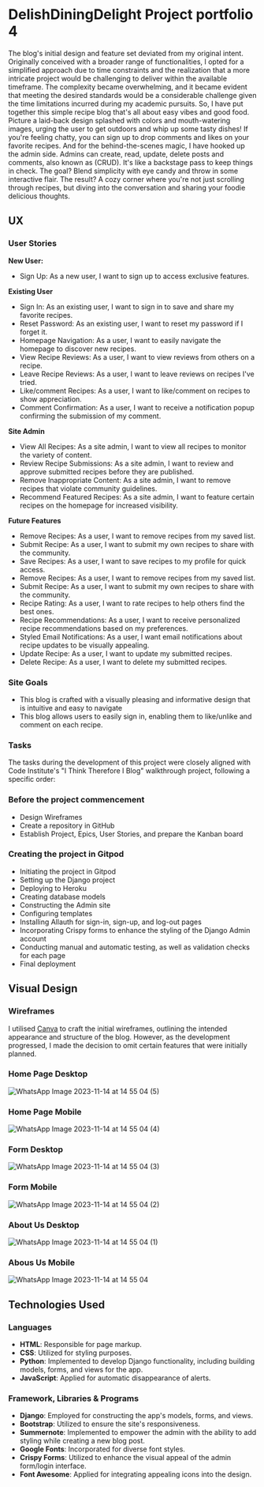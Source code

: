 # DelishDiningDelight Project portfolio 4
The blog's initial design and feature set deviated from my original intent. Originally conceived with a broader range of functionalities, I opted for a simplified approach due to time constraints and the realization that a more intricate project would be challenging to deliver within the available timeframe. The complexity became overwhelming, and it became evident that meeting the desired standards would be a considerable challenge given the time limitations incurred during my academic pursuits.
So, I have put together this simple recipe blog that's all about easy vibes and good food. Picture a laid-back design splashed with colors and mouth-watering images, urging the user to get outdoors and whip up some tasty dishes! If you're feeling chatty, you can sign up to drop comments and likes on your favorite recipes. 
And for the behind-the-scenes magic, I have hooked up the admin side. Admins can create, read, update, delete posts and comments, also known as (CRUD). It's like a backstage pass to keep things in check.
The goal? Blend simplicity with eye candy and throw in some interactive flair. The result? A cozy corner where you're not just scrolling through recipes, but diving into the conversation and sharing your foodie delicious thoughts.

## UX

### User Stories
**New User:**
* Sign Up: As a new user, I want to sign up to access exclusive features.

**Existing User**
* Sign In: As an existing user, I want to sign in to save and share my favorite recipes.
* Reset Password: As an existing user, I want to reset my password if I forget it.
* Homepage Navigation: As a user, I want to easily navigate the homepage to discover new recipes.
* View Recipe Reviews: As a user, I want to view reviews from others on a recipe.
* Leave Recipe Reviews: As a user, I want to leave reviews on recipes I've tried.
* Like/comment Recipes: As a user, I want to like/comment on recipes to show appreciation.
* Comment Confirmation: As a user, I want to receive a notification popup confirming the submission of my comment.

**Site Admin**
* View All Recipes: As a site admin, I want to view all recipes to monitor the variety of content.
* Review Recipe Submissions: As a site admin, I want to review and approve submitted recipes before they are published.
* Remove Inappropriate Content: As a site admin, I want to remove recipes that violate community guidelines.
* Recommend Featured Recipes: As a site admin, I want to feature certain recipes on the homepage for increased visibility.

**Future Features** 
* Remove Recipes: As a user, I want to remove recipes from my saved list.
* Submit Recipe: As a user, I want to submit my own recipes to share with the community. 
* Save Recipes: As a user, I want to save recipes to my profile for quick access.
* Remove Recipes: As a user, I want to remove recipes from my saved list.
* Submit Recipe: As a user, I want to submit my own recipes to share with the community.
* Recipe Rating: As a user, I want to rate recipes to help others find the best ones.
* Recipe Recommendations: As a user, I want to receive personalized recipe recommendations based on my preferences.
* Styled Email Notifications: As a user, I want email notifications about recipe updates to be visually appealing.
* Update Recipe: As a user, I want to update my submitted recipes.
* Delete Recipe: As a user, I want to delete my submitted recipes. 


### Site Goals
* This blog is crafted with a visually pleasing and informative design that is intuitive and easy to navigate
* This blog allows users to easily sign in, enabling them to like/unlike and comment on each recipe.

### Tasks
The tasks during the development of this project were closely aligned with Code Institute's "I Think Therefore I Blog" walkthrough project, following a specific order:

### Before the project commencement
* Design Wireframes
* Create a repository in GitHub
* Establish Project, Epics, User Stories, and prepare the Kanban board

### Creating the project in Gitpod
* Initiating the project in Gitpod
* Setting up the Django project
* Deploying to Heroku
* Creating database models
* Constructing the Admin site
* Configuring templates
* Installing Allauth for sign-in, sign-up, and log-out pages
* Incorporating Crispy forms to enhance the styling of the Django Admin account
* Conducting manual and automatic testing, as well as validation checks for each page
* Final deployment

## Visual Design
### Wireframes
I utilised [Canva](https://www.canva.com/) to craft the initial wireframes, outlining the intended appearance and structure of the blog. However, as the development progressed, I made the decision to omit certain features that were initially planned.
### Home Page Desktop
![WhatsApp Image 2023-11-14 at 14 55 04 (5)](https://github.com/Issam-Allymis/Delish-Dining-Delight/assets/126810074/fc67555c-3c53-42b7-94e3-918127ba647d)

### Home Page Mobile
![WhatsApp Image 2023-11-14 at 14 55 04 (4)](https://github.com/Issam-Allymis/Delish-Dining-Delight/assets/126810074/0117e1a5-39e0-4eb6-a628-854e537ce50f)

### Form Desktop
![WhatsApp Image 2023-11-14 at 14 55 04 (3)](https://github.com/Issam-Allymis/Delish-Dining-Delight/assets/126810074/f9f95ae7-53b6-47ce-b3ce-3e91070c9ae0)

### Form Mobile
![WhatsApp Image 2023-11-14 at 14 55 04 (2)](https://github.com/Issam-Allymis/Delish-Dining-Delight/assets/126810074/2e2ec2e2-663d-4d1e-9ffa-e7f5685163ce)

### About Us Desktop
![WhatsApp Image 2023-11-14 at 14 55 04 (1)](https://github.com/Issam-Allymis/Delish-Dining-Delight/assets/126810074/0eddbf68-c731-4f99-8d8d-395707164e4a)

### Abous Us Mobile
![WhatsApp Image 2023-11-14 at 14 55 04](https://github.com/Issam-Allymis/Delish-Dining-Delight/assets/126810074/c8c6c3a3-7e7b-41f3-9fe8-55026e07d16a)


## Technologies Used
### Languages
* **HTML**: Responsible for page markup.
* **CSS**: Utilized for styling purposes.
* **Python**: Implemented to develop Django functionality, including building models, forms, and views for the app.
* **JavaScript**: Applied for automatic disappearance of alerts.

### Framework, Libraries & Programs
* **Django**: Employed for constructing the app's models, forms, and views.
* **Bootstrap**: Utilized to ensure the site's responsiveness.
* **Summernote**: Implemented to empower the admin with the ability to add styling while creating a new blog post.
* **Google Fonts**: Incorporated for diverse font styles.
* **Crispy Forms**: Utilized to enhance the visual appeal of the admin form/login interface.
* **Font Awesome**: Applied for integrating appealing icons into the design.


